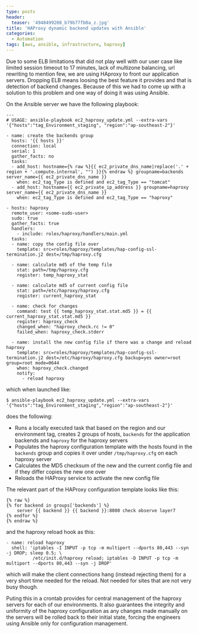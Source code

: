 ```yaml
---
type: posts
header:
  teaser: '4940499208_b79b77fb0a_z.jpg'
title: 'HAProxy dynamic backend updates with Ansible'
categories:  
  - Automation
tags: [aws, ansible, infrastructure, haproxy]
---
```


Due to some ELB limitations that did not play well with our user case like limited session timeout to 17 minutes, lack of multizone balancing, url rewriting to mention few, we are using HAproxy to front our application servers. Dropping ELB means loosing the best feature it provides and that is detection of backend changes. Because of this we had to come up with a solution to this problem and one way of doing it was using Ansible.

On the Ansible server we have the following playbook:

```
---
# USAGE: ansible-playbook ec2_haproxy_update.yml --extra-vars '{"hosts":"tag_Environment_staging", "region":"ap-southeast-2"}'

- name: create the backends group
  hosts: '{{ hosts }}'
  connection: local
  serial: 1
  gather_facts: no
  tasks:
  - add_host: hostname={% raw %}{{ ec2_private_dns_name|replace('.' + region + '.compute.internal', "") }}{% endraw %} groupname=backends server_name={{ ec2_private_dns_name }}
    when: ec2_tag_Type is defined and ec2_tag_Type == "tomcat"
  - add_host: hostname={{ ec2_private_ip_address }} groupname=haproxy server_name={{ ec2_private_dns_name }}
    when: ec2_tag_Type is defined and ec2_tag_Type == "haproxy"    

- hosts: haproxy 
  remote_user: <some-sudo-user>
  sudo: true 
  gather_facts: true
  handlers:
    - include: roles/haproxy/handlers/main.yml
  tasks:
  - name: copy the config file over
    template: src=roles/haproxy/templates/hap-config-ssl-termination.j2 dest=/tmp/haproxy.cfg

  - name: calculate md5 of the temp file
    stat: path=/tmp/haproxy.cfg
    register: temp_haproxy_stat

  - name: calculate md5 of current config file
    stat: path=/etc/haproxy/haproxy.cfg
    register: current_haproxy_stat

  - name: check for changes
    command: test {{ temp_haproxy_stat.stat.md5 }} = {{ current_haproxy_stat.stat.md5 }}
    register: haproxy_check
    changed_when: "haproxy_check.rc != 0"
    failed_when: haproxy_check.stderr

  - name: install the new config file if there was a change and reload haproxy
    template: src=roles/haproxy/templates/hap-config-ssl-termination.j2 dest=/etc/haproxy/haproxy.cfg backup=yes owner=root group=root mode=0644
    when: haproxy_check.changed
    notify:
      - reload haproxy
```

which when launched like:

```
$ ansible-playbook ec2_haproxy_update.yml --extra-vars '{"hosts":"tag_Environment_staging","region":"ap-southeast-2"}'
```

does the following:

* Runs a locally executed task that based on the region and our environment tag, creates 2 groups of hosts, `backends` for the application backends and `haproxy` for the haproxy servers
* Populates the haproxy configuration template with the hosts found in the `backends` group and copies it over under `/tmp/haproxy.cfg` on each haproxy server
* Calculates the MD5 checksum of the new and the current config file and if they differ copies the new one over
* Reloads the HAProxy service to activate the new config file

 The relevant part of the HAProxy configuration template looks like this:

```
{% raw %}
{% for backend in groups['backends'] %}
    server {{ backend }} {{ backend }}:8080 check observe layer7
{% endfor %}
{% endraw %}
```
and the haproxy reload hook as this:

```
- name: reload haproxy
  shell: 'iptables -I INPUT -p tcp -m multiport --dports 80,443 --syn -j DROP; sleep 0.5; \
          /etc/init.d/haproxy reload; iptables -D INPUT -p tcp -m multiport --dports 80,443 --syn -j DROP'
```

which will make the client connections hang (instead rejecting them) for a very short time needed for the reload. Not needed for sites that are not very busy though. 

Puting this in a crontab provides for central management of the haproxy servers for each of our environments. It also guarantees the integrity and uniformity of the haproxy configuration as any changes made manually on the servers will be rolled back to their initial state, forcing the engineers using Ansible only for configuration management.